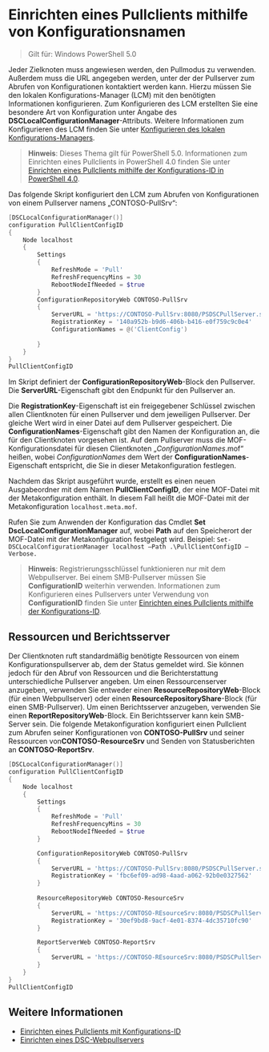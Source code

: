 # Einrichten eines Pullclients mithilfe von Konfigurationsnamen

> Gilt für: Windows PowerShell 5.0

Jeder Zielknoten muss angewiesen werden, den Pullmodus zu verwenden. Außerdem muss die URL angegeben werden, unter der der Pullserver zum Abrufen von Konfigurationen kontaktiert werden kann. Hierzu müssen Sie den lokalen Konfigurations-Manager (LCM) mit den benötigten Informationen konfigurieren. Zum Konfigurieren des LCM erstellten Sie eine besondere Art von Konfiguration unter Angabe des **DSCLocalConfigurationManager**-Attributs. Weitere Informationen zum Konfigurieren des LCM finden Sie unter [Konfigurieren des lokalen Konfigurations-Managers](metaConfig.md).

> **Hinweis**: Dieses Thema gilt für PowerShell 5.0. Informationen zum Einrichten eines Pullclients in PowerShell 4.0 finden Sie unter [Einrichten eines Pullclients mithilfe der Konfigurations-ID in PowerShell 4.0](pullClientConfigID4.md).

Das folgende Skript konfiguriert den LCM zum Abrufen von Konfigurationen von einem Pullserver namens „CONTOSO-PullSrv“:

```powershell
[DSCLocalConfigurationManager()]
configuration PullClientConfigID
{
    Node localhost
    {
        Settings
        {
            RefreshMode = 'Pull'
            RefreshFrequencyMins = 30 
            RebootNodeIfNeeded = $true
        }
        ConfigurationRepositoryWeb CONTOSO-PullSrv
        {
            ServerURL = 'https://CONTOSO-PullSrv:8080/PSDSCPullServer.svc'
            RegistrationKey = '140a952b-b9d6-406b-b416-e0f759c9c0e4'
            ConfigurationNames = @('ClientConfig')
            
        }      
    }
}
PullClientConfigID
```

Im Skript definiert der **ConfigurationRepositoryWeb**-Block den Pullserver. Die **ServerURL**-Eigenschaft gibt den Endpunkt für den Pullserver an.

Die **RegistrationKey**-Eigenschaft ist ein freigegebener Schlüssel zwischen allen Clientknoten für einen Pullserver und dem jeweiligen Pullserver. Der gleiche Wert wird in einer Datei auf dem Pullserver gespeichert. Die **ConfigurationNames**-Eigenschaft gibt den Namen der Konfiguration an, die für den Clientknoten vorgesehen ist. Auf dem Pullserver muss die MOF-Konfigurationsdatei für diesen Clientknoten „*ConfigurationNames*.mof“ heißen, wobei *ConfigurationNames* dem Wert der **ConfigurationNames**-Eigenschaft entspricht, die Sie in dieser Metakonfiguration festlegen.

Nachdem das Skript ausgeführt wurde, erstellt es einen neuen Ausgabeordner mit dem Namen **PullClientConfigID**, der eine MOF-Datei mit der Metakonfiguration enthält. In diesem Fall heißt die MOF-Datei mit der Metakonfiguration `localhost.meta.mof`.

Rufen Sie zum Anwenden der Konfiguration das Cmdlet **Set DscLocalConfigurationManager** auf, wobei **Path** auf den Speicherort der MOF-Datei mit der Metakonfiguration festgelegt wird. Beispiel: `Set-DSCLocalConfigurationManager localhost –Path .\PullClientConfigID –Verbose.`

> **Hinweis**: Registrierungsschlüssel funktionieren nur mit dem Webpullserver. Bei einem SMB-Pullserver müssen Sie **ConfigurationID** weiterhin verwenden. Informationen zum Konfigurieren eines Pullservers unter Verwendung von **ConfigurationID** finden Sie unter [Einrichten eines Pullclients mithilfe der Konfigurations-ID](pullClientConfigID.md).

## Ressourcen und Berichtsserver

Der Clientknoten ruft standardmäßig benötigte Ressourcen von einem Konfigurationspullserver ab, dem der Status gemeldet wird. Sie können jedoch für den Abruf von Ressourcen und die Berichterstattung unterschiedliche Pullserver angeben.
Um einen Ressourcenserver anzugeben, verwenden Sie entweder einen **ResourceRepositoryWeb**-Block (für einen Webpullserver) oder einen **ResourceRepositoryShare**-Block (für einen SMB-Pullserver).
Um einen Berichtsserver anzugeben, verwenden Sie einen **ReportRepositoryWeb**-Block. Ein Berichtsserver kann kein SMB-Server sein.
Die folgende Metakonfiguration konfiguriert einen Pullclient zum Abrufen seiner Konfigurationen von **CONTOSO-PullSrv** und seiner Ressourcen von**CONTOSO-ResourceSrv** und Senden von Statusberichten an **CONTOSO-ReportSrv**.

```powershell
[DSCLocalConfigurationManager()]
configuration PullClientConfigID
{
    Node localhost
    {
        Settings
        {
            RefreshMode = 'Pull'
            RefreshFrequencyMins = 30 
            RebootNodeIfNeeded = $true
        }

        ConfigurationRepositoryWeb CONTOSO-PullSrv
        {
            ServerURL = 'https://CONTOSO-PullSrv:8080/PSDSCPullServer.svc'
            RegistrationKey = 'fbc6ef09-ad98-4aad-a062-92b0e0327562'
        }
        
        ResourceRepositoryWeb CONTOSO-ResourceSrv
        {
            ServerURL = 'https://CONTOSO-REsourceSrv:8080/PSDSCPullServer.svc'
            RegistrationKey = '30ef9bd8-9acf-4e01-8374-4dc35710fc90'
        }

        ReportServerWeb CONTOSO-ReportSrv
        {
            ServerURL = 'https://CONTOSO-REsourceSrv:8080/PSDSCPullServer.svc'
        }
    }
}
PullClientConfigID
```

## Weitere Informationen

* [Einrichten eines Pullclients mit Konfigurations-ID](pullClientConfigID.md)
* [Einrichten eines DSC-Webpullservers](pullServer.md)
<!--HONumber=Feb16_HO4-->
